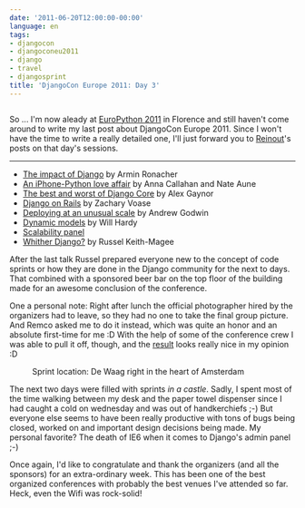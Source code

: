 ```yaml
---
date: '2011-06-20T12:00:00-00:00'
language: en
tags:
- djangocon
- djangoconeu2011
- django
- travel
- djangosprint
title: 'DjangoCon Europe 2011: Day 3'
---
```



<figure>
<img src="http://photos.h10n.me/Conferences/DjangoCon-Europe-2011/i-MJTFkKZ/0/M/DSC0623-M.jpg" alt="" />
</figure>

So ... I'm now aleady at [EuroPython 2011](http://ep2011.europython.eu) in
Florence and still haven't come around to write my last post about DjangoCon
Europe 2011. Since I won't have the time to write a really detailed one, I'll
just forward you to [Reinout](http://reinout.vanrees.org/weblog/)'s posts on
that day's sessions.

---------------------

* [The impact of Django](http://reinout.vanrees.org/weblog/2011/06/08/impact-of-django.html) by Armin Ronacher
* [An iPhone-Python love affair](http://reinout.vanrees.org/weblog/2011/06/08/iphone-python.html) by Anna Callahan and Nate Aune
* [The best and worst of Django Core](http://reinout.vanrees.org/weblog/2011/06/08/best-worst-django.html) by Alex Gaynor
* [Django on Rails](http://reinout.vanrees.org/weblog/2011/06/08/django-on-rails.html)  by Zachary Voase
* [Deploying at an unusual scale](http://reinout.vanrees.org/weblog/2011/06/08/deployment-unusual-scale.html) by Andrew Godwin
* [Dynamic models](http://reinout.vanrees.org/weblog/2011/06/08/runtime-dynamic-models.html) by Will Hardy
* [Scalability panel](http://reinout.vanrees.org/weblog/2011/06/08/scalability-panel.html)
* [Whither Django?](http://reinout.vanrees.org/weblog/2011/06/08/whither-django.html) by Russel Keith-Magee

After the last talk Russel prepared everyone new to the concept of code
sprints or how they are done in the Django community for the next to days.
That combined with a sponsored beer bar on the top floor of the building made
for an awesome conclusion of the conference.

One a personal note: Right after lunch the official photographer hired by the
organizers had to leave, so they had no one to take the final group picture.
And Remco asked me to do it instead, which was quite an honor and an absolute
first-time for me :D With the help of some of the conference crew I was able
to pull it off, though, and the
[result](http://photos.h10n.me/Conferences/DjangoCon-Europe-2011/17410256_qnB7sR#1329027018_MJTFkKZ-A-LB)
looks really nice in my opinion :D

<figure>
<img src="http://photos.h10n.me/Conferences/DjangoCon-Europe-2011/i-NGBgC7F/0/M/DSC0766-M.jpg" alt="" />
<figcaption>Sprint location: De Waag right in the heart of
Amsterdam</figcatpion>
</figure>

The next two days were filled with sprints *in a castle*. Sadly, I spent most
of the time walking between my desk and the paper towel dispenser since I had
caught a cold on wednesday and was out of handkerchiefs ;-) But everyone else
seems to have been really productive with tons of bugs being closed, worked on
and important design decisions being made. My personal favorite? The death of
IE6 when it comes to Django's admin panel ;-)

Once again, I'd like to congratulate and thank the organizers (and all the
sponsors) for an extra-ordinary week. This has been one of the best organized
conferences with probably the best venues I've attended so far. Heck, even the
Wifi was rock-solid!
